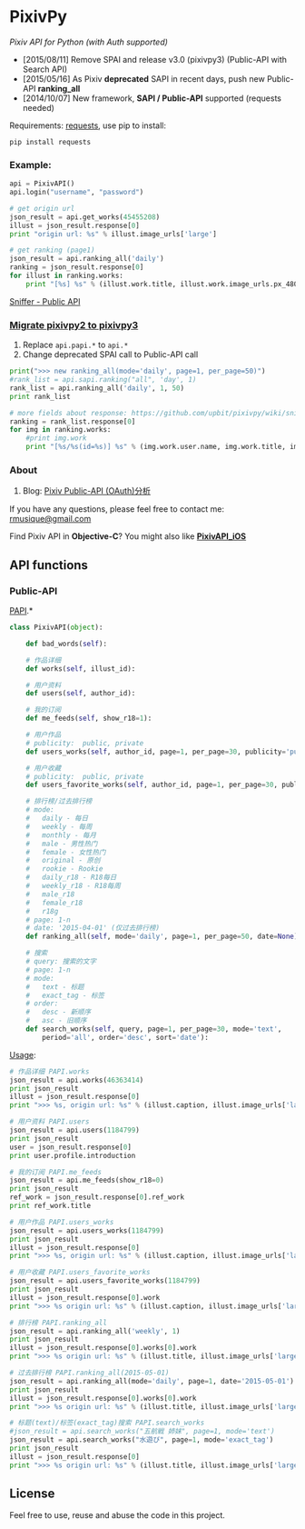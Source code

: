 PixivPy
======
_Pixiv API for Python (with Auth supported)_

* [2015/08/11] Remove SPAI and release v3.0 (pixivpy3) (Public-API with Search API)
* [2015/05/16] As Pixiv **deprecated** SAPI in recent days, push new Public-API **ranking_all**
* [2014/10/07] New framework, **SAPI / Public-API** supported (requests needed)

Requirements: [requests](https://pypi.python.org/pypi/requests), use pip to install:

~~~
pip install requests
~~~

### Example:

~~~python
api = PixivAPI()
api.login("username", "password")

# get origin url
json_result = api.get_works(45455208)
illust = json_result.response[0]
print "origin url: %s" % illust.image_urls['large']

# get ranking (page1)
json_result = api.ranking_all('daily')
ranking = json_result.response[0]
for illust in ranking.works:
	print "[%s] %s" % (illust.work.title, illust.work.image_urls.px_480mw)
~~~

[Sniffer - Public API](https://github.com/upbit/pixivpy/wiki/sniffer)

### [Migrate pixivpy2 to pixivpy3](https://github.com/upbit/pixivpy/blob/master/demo.py#L15-L25)

1. Replace `api.papi.*` to `api.*`
2. Change deprecated SPAI call to Public-API call

~~~python
print(">>> new ranking_all(mode='daily', page=1, per_page=50)")
#rank_list = api.sapi.ranking("all", 'day', 1)
rank_list = api.ranking_all('daily', 1, 50)
print rank_list

# more fields about response: https://github.com/upbit/pixivpy/wiki/sniffer
ranking = rank_list.response[0]
for img in ranking.works:
	#print img.work
	print "[%s/%s(id=%s)] %s" % (img.work.user.name, img.work.title, img.work.id, img.work.image_urls.px_480mw)
~~~

### About

1. Blog: [Pixiv Public-API (OAuth)分析](http://blog.imaou.com/opensource/2014/10/09/pixiv_api_for_ios_update.html)

If you have any questions, please feel free to contact me: rmusique@gmail.com

Find Pixiv API in **Objective-C**? You might also like [**PixivAPI_iOS**](https://github.com/upbit/PixivAPI_iOS)

## API functions

### Public-API

[PAPI](https://github.com/upbit/pixivpy/blob/master/pixivpy3/api.py).*

~~~python
class PixivAPI(object):

	def bad_words(self):

	# 作品详细
	def works(self, illust_id):

	# 用户资料
	def users(self, author_id):

	# 我的订阅
	def me_feeds(self, show_r18=1):

	# 用户作品
	# publicity:  public, private
	def users_works(self, author_id, page=1, per_page=30, publicity='public'):

	# 用户收藏
	# publicity:  public, private
	def users_favorite_works(self, author_id, page=1, per_page=30, publicity='public'):

	# 排行榜/过去排行榜
	# mode:
	#   daily - 每日
	#   weekly - 每周
	#   monthly - 每月
	#   male - 男性热门
	#   female - 女性热门
	#   original - 原创
	#   rookie - Rookie
	#   daily_r18 - R18每日
	#   weekly_r18 - R18每周
	#   male_r18
	#   female_r18
	#   r18g
	# page: 1-n
	# date: '2015-04-01' (仅过去排行榜)
	def ranking_all(self, mode='daily', page=1, per_page=50, date=None):

	# 搜索
	# query: 搜索的文字
	# page: 1-n
	# mode:
	#   text - 标题
	#   exact_tag - 标签
	# order:
	#   desc - 新顺序
	#   asc - 旧顺序
	def search_works(self, query, page=1, per_page=30, mode='text',
		period='all', order='desc', sort='date'):

~~~

[Usage](https://github.com/upbit/pixivpy/blob/master/demo.py#L27):

~~~python
# 作品详细 PAPI.works
json_result = api.works(46363414)
print json_result
illust = json_result.response[0]
print ">>> %s, origin url: %s" % (illust.caption, illust.image_urls['large'])

# 用户资料 PAPI.users
json_result = api.users(1184799)
print json_result
user = json_result.response[0]
print user.profile.introduction

# 我的订阅 PAPI.me_feeds
json_result = api.me_feeds(show_r18=0)
print json_result
ref_work = json_result.response[0].ref_work
print ref_work.title

# 用户作品 PAPI.users_works
json_result = api.users_works(1184799)
print json_result
illust = json_result.response[0]
print ">>> %s, origin url: %s" % (illust.caption, illust.image_urls['large'])

# 用户收藏 PAPI.users_favorite_works
json_result = api.users_favorite_works(1184799)
print json_result
illust = json_result.response[0].work
print ">>> %s origin url: %s" % (illust.caption, illust.image_urls['large'])

# 排行榜 PAPI.ranking_all
json_result = api.ranking_all('weekly', 1)
print json_result
illust = json_result.response[0].works[0].work
print ">>> %s origin url: %s" % (illust.title, illust.image_urls['large'])

# 过去排行榜 PAPI.ranking_all(2015-05-01)
json_result = api.ranking_all(mode='daily', page=1, date='2015-05-01')
print json_result
illust = json_result.response[0].works[0].work
print ">>> %s origin url: %s" % (illust.title, illust.image_urls['large'])

# 标题(text)/标签(exact_tag)搜索 PAPI.search_works
#json_result = api.search_works("五航戦 姉妹", page=1, mode='text')
json_result = api.search_works("水遊び", page=1, mode='exact_tag')
print json_result
illust = json_result.response[0]
print ">>> %s origin url: %s" % (illust.title, illust.image_urls['large'])
~~~

## License

Feel free to use, reuse and abuse the code in this project.
